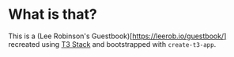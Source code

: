 # What is that?

This is a (Lee Robinson's Guestbook)[https://leerob.io/guestbook/] recreated using [T3 Stack](https://create.t3.gg/) and bootstrapped with `create-t3-app`.
